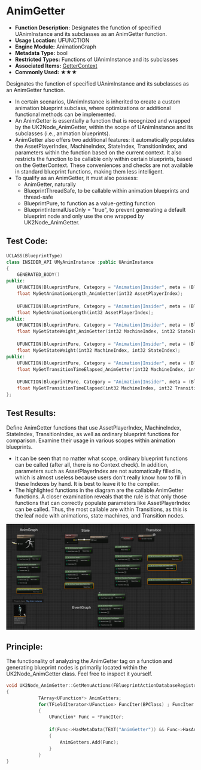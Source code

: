 # AnimGetter

- **Function Description:** Designates the function of specified UAnimInstance and its subclasses as an AnimGetter function.
- **Usage Location:** UFUNCTION
- **Engine Module:** AnimationGraph
- **Metadata Type:** bool
- **Restricted Types:** Functions of UAnimInstance and its subclasses
- **Associated Items:** [GetterContext](../GetterContext/GetterContext.md)
- **Commonly Used:** ★★★

Designates the function of specified UAnimInstance and its subclasses as an AnimGetter function.

- In certain scenarios, UAnimInstance is inherited to create a custom animation blueprint subclass, where optimizations or additional functional methods can be implemented.
- An AnimGetter is essentially a function that is recognized and wrapped by the UK2Node_AnimGetter, within the scope of UAnimInstance and its subclasses (i.e., animation blueprints).
- AnimGetter also offers two additional features: it automatically populates the AssetPlayerIndex, MachineIndex, StateIndex, TransitionIndex, and parameters within the function based on the current context. It also restricts the function to be callable only within certain blueprints, based on the GetterContext. These conveniences and checks are not available in standard blueprint functions, making them less intelligent.
- To qualify as an AnimGetter, it must also possess:
    - AnimGetter, naturally
    - BlueprintThreadSafe, to be callable within animation blueprints and thread-safe
    - BlueprintPure, to function as a value-getting function
    - BlueprintInternalUseOnly = "true", to prevent generating a default blueprint node and only use the one wrapped by UK2Node_AnimGetter.

## Test Code:

```cpp
UCLASS(BlueprintType)
class INSIDER_API UMyAnimInstance :public UAnimInstance
{
	GENERATED_BODY()
public:
	UFUNCTION(BlueprintPure, Category = "Animation|Insider", meta = (BlueprintInternalUseOnly = "true", AnimGetter, BlueprintThreadSafe))
	float MyGetAnimationLength_AnimGetter(int32 AssetPlayerIndex);

	UFUNCTION(BlueprintPure, Category = "Animation|Insider", meta = (BlueprintThreadSafe))
	float MyGetAnimationLength(int32 AssetPlayerIndex);
public:
	UFUNCTION(BlueprintPure, Category = "Animation|Insider", meta = (BlueprintInternalUseOnly = "true", AnimGetter, BlueprintThreadSafe))
	float MyGetStateWeight_AnimGetter(int32 MachineIndex, int32 StateIndex);

	UFUNCTION(BlueprintPure, Category = "Animation|Insider", meta = (BlueprintThreadSafe))
	float MyGetStateWeight(int32 MachineIndex, int32 StateIndex);
public:
	UFUNCTION(BlueprintPure, Category = "Animation|Insider", meta = (BlueprintInternalUseOnly = "true", AnimGetter, BlueprintThreadSafe))
	float MyGetTransitionTimeElapsed_AnimGetter(int32 MachineIndex, int32 TransitionIndex);

	UFUNCTION(BlueprintPure, Category = "Animation|Insider", meta = (BlueprintThreadSafe))
	float MyGetTransitionTimeElapsed(int32 MachineIndex, int32 TransitionIndex);
};

```

## Test Results:

Define AnimGetter functions that use AssetPlayerIndex, MachineIndex, StateIndex, TransitionIndex, as well as ordinary blueprint functions for comparison. Examine their usage in various scopes within animation blueprints.

- It can be seen that no matter what scope, ordinary blueprint functions can be called (after all, there is no Context check). In addition, parameters such as AssetPlayerIndex are not automatically filled in, which is almost useless because users don't really know how to fill in these Indexes by hand. It is best to leave it to the compiler.
- The highlighted functions in the diagram are the callable AnimGetter functions. A closer examination reveals that the rule is that only those functions that can correctly populate parameters like AssetPlayerIndex can be called. Thus, the most callable are within Transitions, as this is the leaf node with animations, state machines, and Transition nodes.

![Untitled](Untitled.png)

## Principle:

The functionality of analyzing the AnimGetter tag on a function and generating blueprint nodes is primarily located within the UK2Node_AnimGetter class. Feel free to inspect it yourself.

```cpp
void UK2Node_AnimGetter::GetMenuActions(FBlueprintActionDatabaseRegistrar& ActionRegistrar) const
{
			TArray<UFunction*> AnimGetters;
			for(TFieldIterator<UFunction> FuncIter(BPClass) ; FuncIter ; ++FuncIter)
			{
				UFunction* Func = *FuncIter;

				if(Func->HasMetaData(TEXT("AnimGetter")) && Func->HasAnyFunctionFlags(FUNC_Native))
				{
					AnimGetters.Add(Func);
				}
			}
}
```